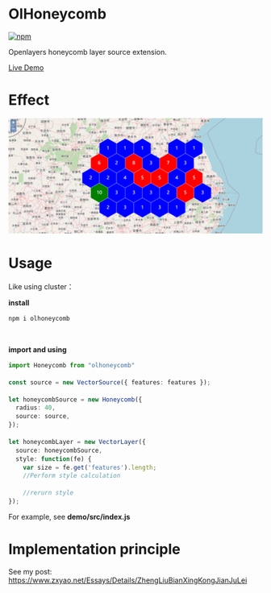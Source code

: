 # OlHoneycomb

[![npm](https://img.shields.io/npm/v/olhoneycomb)](https://www.npmjs.com/package/olhoneycomb)

Openlayers honeycomb layer source extension.

[Live Demo](https://zxyao145.github.io/OlHoneycomb/)



# Effect

![effect](https://github.com/zxyao145/OlHoneycomb/raw/main/images/OlHoneycomb.png)



# Usage

Like using cluster：

**install**

``` bash
npm i olhoneycomb
```

&nbsp; 

**import and using** 

```typescript
import Honeycomb from "olhoneycomb"

const source = new VectorSource({ features: features });

let honeycombSource = new Honeycomb({
  radius: 40,
  source: source,
});

let honeycombLayer = new VectorLayer({
  source: honeycombSource,
  style: function(fe) {        
    var size = fe.get('features').length;
    //Perform style calculation
    
    //rerurn style
});
```

For example, see **demo/src/index.js**



# Implementation principle

See my post: https://www.zxyao.net/Essays/Details/ZhengLiuBianXingKongJianJuLei
